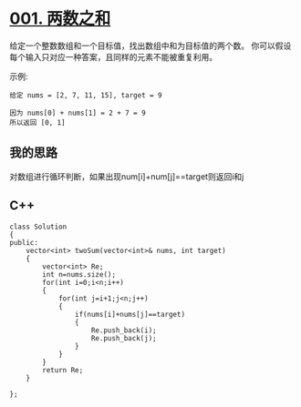 # [001. 两数之和](https://leetcode-cn.com/problems/two-sum/description/)
给定一个整数数组和一个目标值，找出数组中和为目标值的两个数。
你可以假设每个输入只对应一种答案，且同样的元素不能被重复利用。

示例:

```
给定 nums = [2, 7, 11, 15], target = 9

因为 nums[0] + nums[1] = 2 + 7 = 9
所以返回 [0, 1]

```

## 我的思路

对数组进行循环判断，如果出现num[i]+num[j]==target则返回i和j

## C++
```
class Solution 
{
public:
    vector<int> twoSum(vector<int>& nums, int target) 
    {
        vector<int> Re;
        int n=nums.size();
        for(int i=0;i<n;i++)
        {
            for(int j=i+1;j<n;j++)
            {
                if(nums[i]+nums[j]==target)
                {
                    Re.push_back(i);
                    Re.push_back(j);
                }
            }
        }
        return Re;
    }
    
};
```